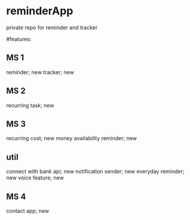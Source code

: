 # reminderApp
private repo for reminder and tracker

#features:


MS 1
------------------
reminder; new
tracker; new


MS 2
------------------
recurring task; new


MS 3
------------------
recurring cost; new
money availability reminder; new

util
------------------
connect with bank api; new
notification sender; new
everyday reminder; new
voice feature; new

MS 4
------------------
contact app; new

